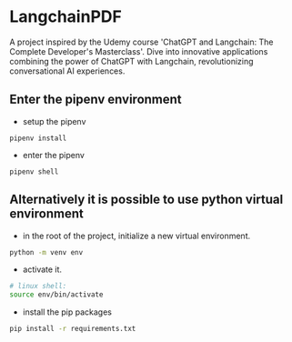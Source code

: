 # LangchainPDF
A project inspired by the Udemy course 'ChatGPT and Langchain: The Complete Developer's Masterclass'. Dive into innovative applications combining the power of ChatGPT with Langchain, revolutionizing conversational AI experiences.

## Enter the pipenv environment
- setup the pipenv
```shell
pipenv install
```

- enter the pipenv
```shell
pipenv shell
```

## Alternatively it is possible to use python virtual environment
- in the root of the project, initialize a new virtual environment.
```sh
python -m venv env
```

- activate it.
```sh
# linux shell:
source env/bin/activate
```

- install the pip packages
```sh
pip install -r requirements.txt
```